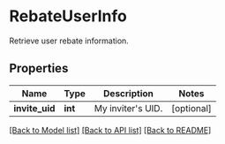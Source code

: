 # RebateUserInfo

Retrieve user rebate information.
## Properties
Name | Type | Description | Notes
------------ | ------------- | ------------- | -------------
**invite_uid** | **int** | My inviter&#39;s UID. | [optional] 

[[Back to Model list]](../README.md#documentation-for-models) [[Back to API list]](../README.md#documentation-for-api-endpoints) [[Back to README]](../README.md)



